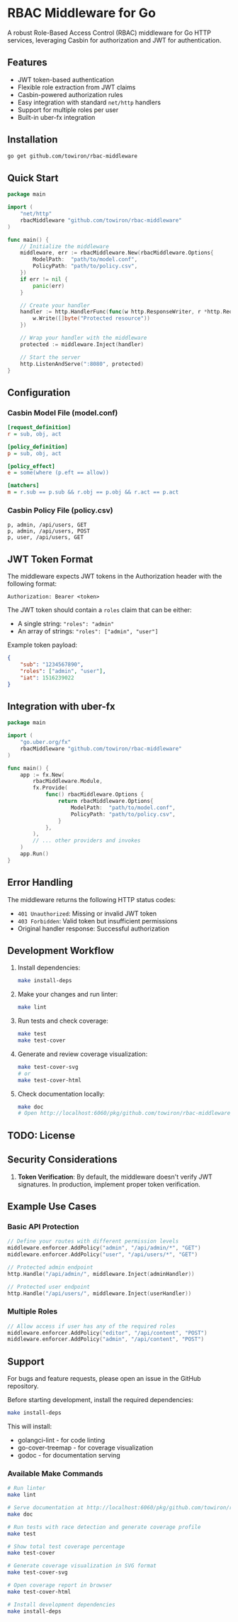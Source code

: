 # RBAC Middleware for Go

A robust Role-Based Access Control (RBAC) middleware for Go HTTP services, leveraging Casbin for authorization and JWT for authentication.

## Features

- JWT token-based authentication
- Flexible role extraction from JWT claims
- Casbin-powered authorization rules
- Easy integration with standard `net/http` handlers
- Support for multiple roles per user
- Built-in uber-fx integration

## Installation

```bash
go get github.com/towiron/rbac-middleware
```

## Quick Start

```go
package main

import (
    "net/http"
    rbacMiddleware "github.com/towiron/rbac-middleware"
)

func main() {
    // Initialize the middleware
    middleware, err := rbacMiddleware.New(rbacMiddleware.Options{
        ModelPath:  "path/to/model.conf",
        PolicyPath: "path/to/policy.csv",
    })
    if err != nil {
        panic(err)
    }

    // Create your handler
    handler := http.HandlerFunc(func(w http.ResponseWriter, r *http.Request) {
        w.Write([]byte("Protected resource"))
    })

    // Wrap your handler with the middleware
    protected := middleware.Inject(handler)

    // Start the server
    http.ListenAndServe(":8080", protected)
}
```

## Configuration

### Casbin Model File (model.conf)

```ini
[request_definition]
r = sub, obj, act

[policy_definition]
p = sub, obj, act

[policy_effect]
e = some(where (p.eft == allow))

[matchers]
m = r.sub == p.sub && r.obj == p.obj && r.act == p.act
```

### Casbin Policy File (policy.csv)

```csv
p, admin, /api/users, GET
p, admin, /api/users, POST
p, user, /api/users, GET
```

## JWT Token Format

The middleware expects JWT tokens in the Authorization header with the following format:

```
Authorization: Bearer <token>
```

The JWT token should contain a `roles` claim that can be either:
- A single string: `"roles": "admin"`
- An array of strings: `"roles": ["admin", "user"]`

Example token payload:
```json
{
    "sub": "1234567890",
    "roles": ["admin", "user"],
    "iat": 1516239022
}
```

## Integration with uber-fx

```go
package main

import (
    "go.uber.org/fx"
    rbacMiddleware "github.com/towiron/rbac-middleware"
)

func main() {
    app := fx.New(
        rbacMiddleware.Module,
        fx.Provide(
            func() rbacMiddleware.Options {
                return rbacMiddleware.Options{
                    ModelPath:  "path/to/model.conf",
                    PolicyPath: "path/to/policy.csv",
                }
            },
        ),
        // ... other providers and invokes
    )
    app.Run()
}
```

## Error Handling

The middleware returns the following HTTP status codes:
- `401 Unauthorized`: Missing or invalid JWT token
- `403 Forbidden`: Valid token but insufficient permissions
- Original handler response: Successful authorization

## Development Workflow

1. Install dependencies:
   ```bash
   make install-deps
   ```

2. Make your changes and run linter:
   ```bash
   make lint
   ```

3. Run tests and check coverage:
   ```bash
   make test
   make test-cover
   ```

4. Generate and review coverage visualization:
   ```bash
   make test-cover-svg
   # or
   make test-cover-html
   ```

5. Check documentation locally:
   ```bash
   make doc
   # Open http://localhost:6060/pkg/github.com/towiron/rbac-middleware/
   ```


## TODO: License 

## Security Considerations

1. **Token Verification**: By default, the middleware doesn't verify JWT signatures. In production, implement proper token verification.

## Example Use Cases

### Basic API Protection

```go
// Define your routes with different permission levels
middleware.enforcer.AddPolicy("admin", "/api/admin/*", "GET")
middleware.enforcer.AddPolicy("user", "/api/users/*", "GET")

// Protected admin endpoint
http.Handle("/api/admin/", middleware.Inject(adminHandler))

// Protected user endpoint
http.Handle("/api/users/", middleware.Inject(userHandler))
```

### Multiple Roles

```go
// Allow access if user has any of the required roles
middleware.enforcer.AddPolicy("editor", "/api/content", "POST")
middleware.enforcer.AddPolicy("admin", "/api/content", "POST")
```

## Support

For bugs and feature requests, please open an issue in the GitHub repository.


Before starting development, install the required dependencies:

```bash
make install-deps
```

This will install:
- golangci-lint - for code linting
- go-cover-treemap - for coverage visualization
- godoc - for documentation serving

### Available Make Commands

```bash
# Run linter
make lint

# Serve documentation at http://localhost:6060/pkg/github.com/towiron/rbac-middleware/
make doc

# Run tests with race detection and generate coverage profile
make test

# Show total test coverage percentage
make test-cover

# Generate coverage visualization in SVG format
make test-cover-svg

# Open coverage report in browser
make test-cover-html

# Install development dependencies
make install-deps
```